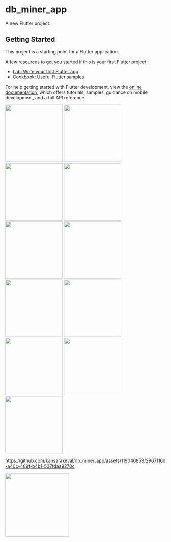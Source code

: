 # db_miner_app

A new Flutter project.

## Getting Started

This project is a starting point for a Flutter application.

A few resources to get you started if this is your first Flutter project:

- [Lab: Write your first Flutter app](https://docs.flutter.dev/get-started/codelab)
- [Cookbook: Useful Flutter samples](https://docs.flutter.dev/cookbook)

For help getting started with Flutter development, view the
[online documentation](https://docs.flutter.dev/), which offers tutorials,
samples, guidance on mobile development, and a full API reference.

<p>
  <img src="https://github.com/kansarakeval/db_miner_app/assets/119046853/99548ba9-af61-44c6-a0cc-fd1fb435f076" hight="450" width="180">
  <img src="https://github.com/kansarakeval/db_miner_app/assets/119046853/79cf23a0-0c28-4a4a-a2d6-5086d6cc9202" hight="450" width="180">
  <img src="https://github.com/kansarakeval/db_miner_app/assets/119046853/a1d6252d-77c7-4822-b9de-610376549725" hight="450" width="180">
  <img src="https://github.com/kansarakeval/db_miner_app/assets/119046853/cdc677e2-6d5a-452d-9adb-76d21b756b47" hight="450" width="180">
  <img src="https://github.com/kansarakeval/db_miner_app/assets/119046853/834a301f-8174-4ce4-bc6f-d7601de434eb" hight="450" width="180">
  <img src="https://github.com/kansarakeval/db_miner_app/assets/119046853/fb3828ce-d16a-4ea3-a85d-2c2cd49d504b" hight="450" width="180">
  <img src="https://github.com/kansarakeval/db_miner_app/assets/119046853/ab769bc2-8817-4de7-9b6e-65e1eda285b1" hight="450" width="180">
  <img src="https://github.com/kansarakeval/db_miner_app/assets/119046853/4b0fb20b-903b-4f2e-8fc6-adb4221a9268" hight="450" width="180">
  <img src="https://github.com/kansarakeval/db_miner_app/assets/119046853/1b6a4651-6e8c-4231-9da0-b904f32245b1" hight="450" width="180">
  <img src="https://github.com/kansarakeval/db_miner_app/assets/119046853/d2741fdb-352b-4a4c-abdb-63662753fb9b" hight="450" width="180">
  <img src="https://github.com/kansarakeval/db_miner_app/assets/119046853/e794cff1-6369-4df0-936d-7aaf139a823f" hight="450" width="180">
  
</p>



https://github.com/kansarakeval/db_miner_app/assets/119046853/2967116d-a40c-489f-b4b1-537fdaa9270c

<a href = "https://drive.google.com/file/d/12pphZCCiJ249tt3t6ZGOWxGbGUhUqY_R/view?usp=sharing"> <img src="https://github.com/kansarakeval/sky_scrapper_app/assets/119046853/cc98c60b-c207-4349-8db0-29a3fee5b2fc" width="200"> </a>


